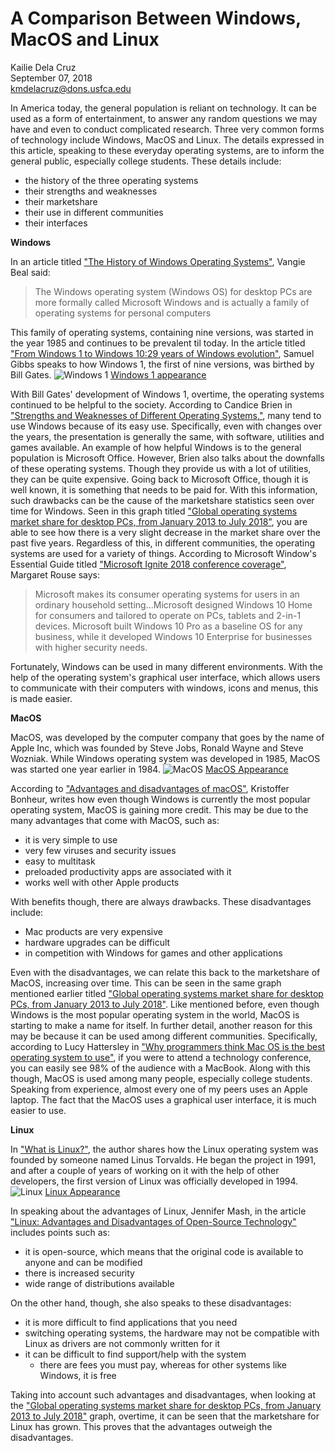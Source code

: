 # A Comparison Between Windows, MacOS and Linux

Kailie Dela Cruz   
September 07, 2018     
kmdelacruz@dons.usfca.edu

In America today, the general population is reliant on technology. It can be used as a form of entertainment, to answer any random questions we may have and even to conduct complicated research. Three very common forms of technology include Windows, MacOS and Linux. The details expressed in this article, speaking to these everyday operating systems, are to inform the general public, especially college students. These details include:

* the history of the three operating systems
* their strengths and weaknesses
* their marketshare
* their use in different communities
* their interfaces

**Windows**

In an article titled ["The History of Windows Operating Systems"](https://www.webopedia.com/DidYouKnow/Hardware_Software/history_of_microsoft_windows_operating_system.html), Vangie Beal said:

> The Windows operating system (Windows OS) for desktop PCs are more formally called Microsoft Windows and is actually a family of operating systems for personal computers

This family of operating systems, containing nine versions, was started in the year 1985 and continues to be prevalent til today. In the article titled ["From Windows 1 to Windows 10:29 years of Windows evolution"](https://www.theguardian.com/technology/2014/oct/02/from-windows-1-to-windows-10-29-years-of-windows-evolution), Samuel Gibbs speaks to how Windows 1, the first of nine versions, was birthed by Bill Gates.
![Windows 1](http://home.bt.com/images/windows-1-desktop-141516906488103901-141119144607.jpg) [Windows 1 appearance](http://home.bt.com/images/windows-1-desktop-141516906488103901-141119144607.jpg)    

With Bill Gates' development of Windows 1, overtime, the operating systems continued to be helpful to the society. According to Candice Brien in ["Strengths and Weaknesses of Different Operating Systems,"](https://candicebrien.wordpress.com/2015/05/24/strengths-and-weaknesses-of-different-operating-systems/), many tend to use Windows because of its easy use. Specifically, even with changes over the years, the presentation is generally the same, with software, utilities and games available. An example of how helpful Windows is to the general population is Microsoft Office. However, Brien also talks about the downfalls of these operating systems. Though they provide us with a lot of utilities, they can be quite expensive. Going back to Microsoft Office, though it is well known, it is something that needs to be paid for. With this information, such drawbacks can be the cause of the marketshare statistics seen over time for Windows. Seen in this graph titled ["Global operating systems market share for desktop PCs, from January 2013 to July 2018"](https://www.statista.com/statistics/218089/global-market-share-of-windows-7/), you are able to see how there is a very slight decrease in the market share over the past five years. Regardless of this, in different communities, the operating systems are used for a variety of things. According to Microsoft Window's Essential Guide titled ["Microsoft Ignite 2018 conference coverage"](https://searchwindowsserver.techtarget.com/definition/Windows), Margaret Rouse says:
>Microsoft makes its consumer operating systems for users in an ordinary household setting...Microsoft designed Windows 10 Home for consumers and tailored to operate on PCs, tablets and 2-in-1 devices. Microsoft built Windows 10 Pro as a baseline OS for any business, while it developed Windows 10 Enterprise for businesses with higher security needs.

Fortunately, Windows can be used in many different environments. With the help of the operating system's graphical user interface, which allows users to communicate with their computers with windows, icons and menus, this is made easier.

**MacOS**

MacOS, was developed by the computer company that goes by the name of Apple Inc, which was founded by Steve Jobs, Ronald Wayne and Steve Wozniak. While Windows operating system was developed in 1985, MacOS was started one year earlier in 1984.
![MacOS](https://mtaram.files.wordpress.com/2009/11/main.gif)
[MacOS Appearance](https://mtaram.files.wordpress.com/2009/11/main.gif)

According to ["Advantages and disadvantages of macOS"](http://www.versiondaily.com/advantages-disadvantages-mac-os-x/), Kristoffer Bonheur, writes how even though Windows is currently the most popular operating system, MacOS is gaining more credit. This may be due to the many advantages that come with MacOS, such as:

* it is very simple to use
* very few viruses and security issues
* easy to multitask
* preloaded productivity apps are associated with it
* works well with other Apple products

With benefits though, there are always drawbacks. These disadvantages include:

* Mac products are very expensive
* hardware upgrades can be difficult
* in competition with Windows for games and other applications

Even with the disadvantages, we can relate this back to the marketshare of MacOS, increasing over time. This can be seen in the same graph mentioned earlier titled ["Global operating systems market share for desktop PCs, from January 2013 to July 2018"](https://www.statista.com/statistics/218089/global-market-share-of-windows-7/). Like mentioned before, even though Windows is the most popular operating system in the world, MacOS is starting to make a name for itself. In further detail, another reason for this may be because it can be used among different communities. Specifically, according to Lucy Hattersley in ["Why programmers think Mac OS is the best operating system to use"](https://www.macworld.co.uk/feature/apple/why-programmers-think-mac-os-x-is-best-os-use-3638706/), if you were to attend a technology conference, you can easily see 98% of the audience with a MacBook. Along with this though, MacOS is used among many people, especially college students. Speaking from experience, almost every one of my peers uses an Apple laptop. The fact that the MacOS uses a graphical user interface, it is much easier to use.

**Linux**

In ["What is Linux?"](https://www.linuxtrainingacademy.com/what-is-linux/), the author shares how the Linux operating system was founded by someone named Linus Torvalds. He began the project in 1991, and after a couple of years of working on it with the help of other developers, the first version of Linux was officially developed in 1994.
![Linux](https://images.directoryofshareware.com/full/ibadm_for_linux_business_database_management-24113.gif)
[Linux Appearance](https://images.directoryofshareware.com/full/ibadm_for_linux_business_database_management-24113.gif)

In speaking about the advantages of Linux, Jennifer Mash, in the article ["Linux: Advantages and Disadvantages of Open-Source Technology"](https://blog.storagecraft.com/linux-advantages-disadvantages-open-source-technology/) includes points such as:

* it is open-source, which means that the original code is available to anyone and can be modified
* there is increased security
* wide range of distributions available

On the other hand, though, she also speaks to these disadvantages:

* it is more difficult to find applications that you need
* switching operating systems, the hardware may not be compatible with Linux as drivers are not commonly written for it
* it can be difficult to find support/help with the system
  * there are fees you must pay, whereas for other systems like Windows, it is free

Taking into account such advantages and disadvantages, when looking at the ["Global operating systems market share for desktop PCs, from January 2013 to July 2018"](https://www.statista.com/statistics/218089/global-market-share-of-windows-7/) graph, overtime, it can be seen that the marketshare for Linux has grown. This proves that the advantages outweigh the disadvantages. 

